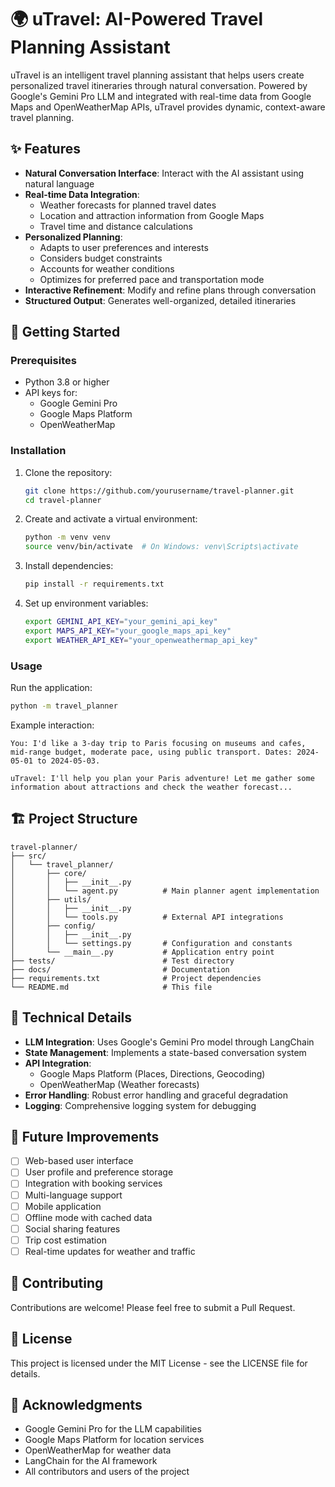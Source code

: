 # 🌍 uTravel: AI-Powered Travel Planning Assistant

uTravel is an intelligent travel planning assistant that helps users create personalized travel itineraries through natural conversation. Powered by Google's Gemini Pro LLM and integrated with real-time data from Google Maps and OpenWeatherMap APIs, uTravel provides dynamic, context-aware travel planning.

## ✨ Features

- **Natural Conversation Interface**: Interact with the AI assistant using natural language
- **Real-time Data Integration**:
  - Weather forecasts for planned travel dates
  - Location and attraction information from Google Maps
  - Travel time and distance calculations
- **Personalized Planning**:
  - Adapts to user preferences and interests
  - Considers budget constraints
  - Accounts for weather conditions
  - Optimizes for preferred pace and transportation mode
- **Interactive Refinement**: Modify and refine plans through conversation
- **Structured Output**: Generates well-organized, detailed itineraries

## 🚀 Getting Started

### Prerequisites

- Python 3.8 or higher
- API keys for:
  - Google Gemini Pro
  - Google Maps Platform
  - OpenWeatherMap

### Installation

1. Clone the repository:
   ```bash
   git clone https://github.com/yourusername/travel-planner.git
   cd travel-planner
   ```

2. Create and activate a virtual environment:
   ```bash
   python -m venv venv
   source venv/bin/activate  # On Windows: venv\Scripts\activate
   ```

3. Install dependencies:
   ```bash
   pip install -r requirements.txt
   ```

4. Set up environment variables:
   ```bash
   export GEMINI_API_KEY="your_gemini_api_key"
   export MAPS_API_KEY="your_google_maps_api_key"
   export WEATHER_API_KEY="your_openweathermap_api_key"
   ```

### Usage

Run the application:
```bash
python -m travel_planner
```

Example interaction:
```
You: I'd like a 3-day trip to Paris focusing on museums and cafes, mid-range budget, moderate pace, using public transport. Dates: 2024-05-01 to 2024-05-03.

uTravel: I'll help you plan your Paris adventure! Let me gather some information about attractions and check the weather forecast...
```

## 🏗️ Project Structure

```
travel-planner/
├── src/
│   └── travel_planner/
│       ├── core/
│       │   ├── __init__.py
│       │   └── agent.py          # Main planner agent implementation
│       ├── utils/
│       │   ├── __init__.py
│       │   └── tools.py          # External API integrations
│       ├── config/
│       │   ├── __init__.py
│       │   └── settings.py       # Configuration and constants
│       └── __main__.py           # Application entry point
├── tests/                        # Test directory
├── docs/                         # Documentation
├── requirements.txt              # Project dependencies
└── README.md                     # This file
```

## 🔧 Technical Details

- **LLM Integration**: Uses Google's Gemini Pro model through LangChain
- **State Management**: Implements a state-based conversation system
- **API Integration**:
  - Google Maps Platform (Places, Directions, Geocoding)
  - OpenWeatherMap (Weather forecasts)
- **Error Handling**: Robust error handling and graceful degradation
- **Logging**: Comprehensive logging system for debugging

## 🎯 Future Improvements

- [ ] Web-based user interface
- [ ] User profile and preference storage
- [ ] Integration with booking services
- [ ] Multi-language support
- [ ] Mobile application
- [ ] Offline mode with cached data
- [ ] Social sharing features
- [ ] Trip cost estimation
- [ ] Real-time updates for weather and traffic

## 🤝 Contributing

Contributions are welcome! Please feel free to submit a Pull Request.

## 📝 License

This project is licensed under the MIT License - see the LICENSE file for details.

## 🙏 Acknowledgments

- Google Gemini Pro for the LLM capabilities
- Google Maps Platform for location services
- OpenWeatherMap for weather data
- LangChain for the AI framework
- All contributors and users of the project 